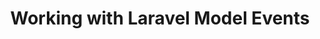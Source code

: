---
layout: "../../layouts/BlogPost.astro"
title: Working with Laravel Model Events
pubDate: 2022-08-25T14:27:16.845Z
description: >-
    When working with Eloquent Models, it is common to tap into the events dispatched through the Models lifecycle.
social_image: https://laravelnews.imgix.net/images/laravel-model-events.png?dpr=2&ixlib=php-3.3.1
repost: true
source: https://laravel-news.com/working-with-laravel-model-events
partner: Laravel News
---